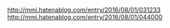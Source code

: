 http://mmi.hatenablog.com/entry/2016/08/01/031233
http://mmi.hatenablog.com/entry/2016/08/01/044000
